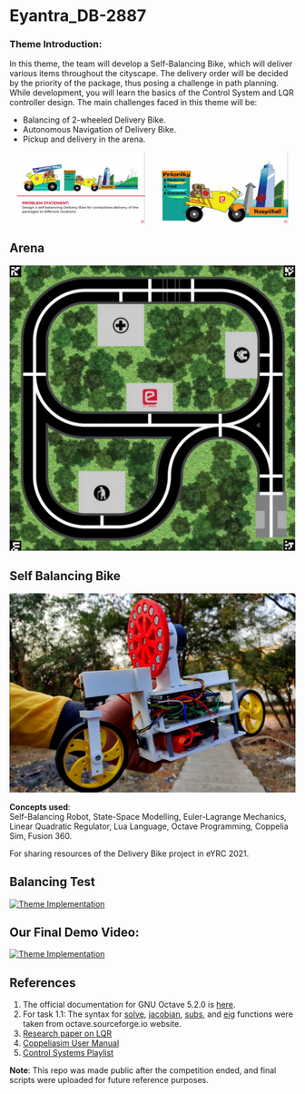 # Eyantra_DB-2887

### Theme Introduction:
In this theme, the team will develop a Self-Balancing Bike, which will deliver various items throughout the cityscape. The delivery order will be decided by the priority of the package, thus posing a challenge in path planning. While development, you will learn the basics of the Control System and LQR controller design. The main challenges faced in this theme will be:

- Balancing of 2-wheeled Delivery Bike.
- Autonomous Navigation of Delivery Bike.
- Pickup and delivery in the arena.


<div style="display: flex; justify-content: space-around; align-items: center;">
    <img src="assets/PS.png" alt="PS Image" style="width: 45%; height: auto;" />
    <img src="assets/priority.png" alt="Priority Image" style="width: 45%; height: auto;" />
</div>


## Arena
![Arena](assets/arena.png)


## Self Balancing Bike
![Self Balancing Bike](assets/DB.png)


**Concepts used**:  
Self-Balancing Robot, State-Space Modelling, Euler-Lagrange Mechanics, Linear Quadratic Regulator, Lua Language, Octave Programming, Coppelia Sim, Fusion 360.

For sharing resources of the Delivery Bike project in eYRC 2021.

## Balancing Test
[![Theme Implementation](https://i9.ytimg.com/vi_webp/YrE1gXuL1KM/mq3.webp?sqp=CLjb97kG-oaymwEmCMACELQB8quKqQMa8AEB-AH-CYAC0AWKAgwIABABGGUgXShLMA8=&rs=AOn4CLD3WC8evdNUt-CG_8-UQpCmjirNFA)](https://www.youtube.com/watch?v=YrE1gXuL1KM)


## Our Final Demo Video: 
[![Theme Implementation](https://i9.ytimg.com/vi_webp/rL16adhfV5o/mq1.webp?sqp=CLjb97kG-oaymwEmCMACELQB8quKqQMa8AEB-AH-CYAC0AWKAgwIABABGGUgYyhVMA8=&rs=AOn4CLAwt5KyXULKV9w3bREnOxR9LJXO3g)](https://youtu.be/rL16adhfV5o)

## References
1. The official documentation for GNU Octave 5.2.0 is [here](https://octave.org/doc/v5.2.0/).
2. For task 1.1: The syntax for [solve](https://octave.sourceforge.io/symbolic/function/@sym/solve.html), [jacobian](https://octave.sourceforge.io/symbolic/function/@sym/jacobian.html), [subs](https://octave.sourceforge.io/symbolic/function/@sym/subs.html), and [eig](https://octave.sourceforge.io/octave/function/eigs.html) functions were taken from octave.sourceforge.io website.
3. [Research paper on LQR](https://www.kybernetika.cz/content/2015/1/173/paper.pdf)
4. [Coppeliasim User Manual](https://www.coppeliarobotics.com/helpFiles/)
5. [Control Systems Playlist](https://youtube.com/playlist?list=PLMrJAkhIeNNR20Mz-VpzgfQs5zrYi085m)

**Note**: This repo was made public after the competition ended, and final scripts were uploaded for future reference purposes.

